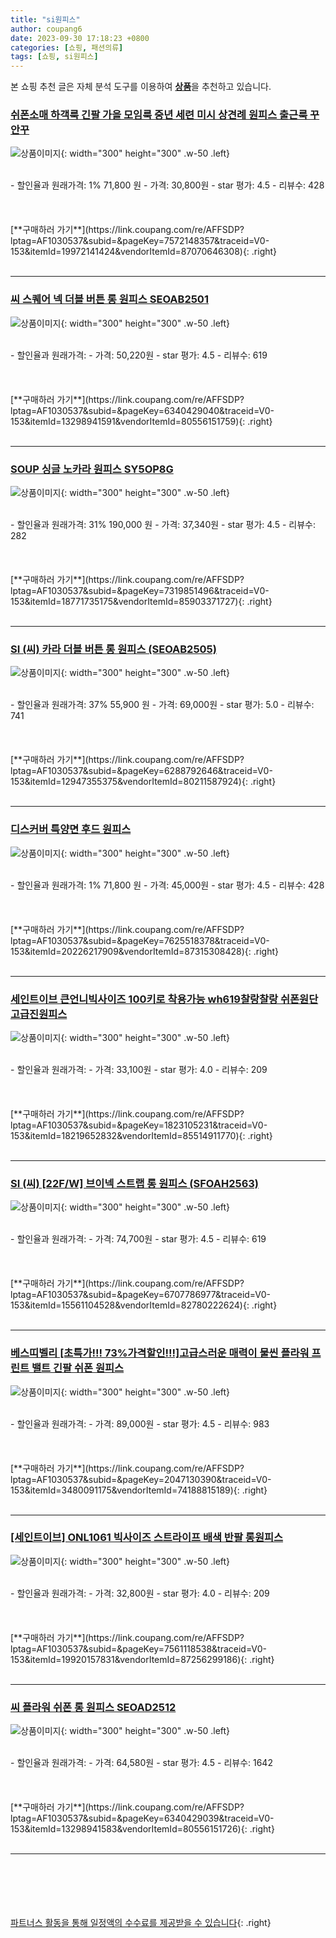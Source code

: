 ```yaml
---
title: "si원피스"
author: coupang6
date: 2023-09-30 17:18:23 +0800
categories: [쇼핑, 패션의류]
tags: [쇼핑, si원피스]
---
```


본 쇼핑 추천 글은 자체 분석 도구를 이용하여 [**상품**](https://link.coupang.com/a/bao1ui)을 추천하고 있습니다.

### [쉬폰소매 하객룩 긴팔 가을 모임룩 중년 세련 미시 상견례 원피스 출근룩 꾸안꾸](https://link.coupang.com/re/AFFSDP?lptag=AF1030537&subid=&pageKey=7572148357&traceid=V0-153&itemId=19972141424&vendorItemId=87070646308)

![상품이미지](https://thumbnail10.coupangcdn.com/thumbnails/remote/230x230ex/image/vendor_inventory/e50f/b09e6775cac1a6eecfe7bde40ed664b2619756d44edf6103469028ba0658.jpg){: width="300" height="300" .w-50 .left}


<br>
- 할인율과 원래가격: 1%  71,800   원
- 가격: 30,800원
- star 평가: 4.5
- 리뷰수: 428
<br>
<br>
<br>
<br>
[**구매하러 가기**](https://link.coupang.com/re/AFFSDP?lptag=AF1030537&subid=&pageKey=7572148357&traceid=V0-153&itemId=19972141424&vendorItemId=87070646308){: .right}
<br>
<br>

---

### [씨 스퀘어 넥 더블 버튼 롱 원피스 SEOAB2501](https://link.coupang.com/re/AFFSDP?lptag=AF1030537&subid=&pageKey=6340429040&traceid=V0-153&itemId=13298941591&vendorItemId=80556151759)

![상품이미지](https://thumbnail10.coupangcdn.com/thumbnails/remote/230x230ex/image/rs_quotation_api/xx9ogkvq/68737f9f87104138a0120c0d29c2d85c.jpg){: width="300" height="300" .w-50 .left}


<br>
- 할인율과 원래가격: 
- 가격: 50,220원
- star 평가: 4.5
- 리뷰수: 619
<br>
<br>
<br>
<br>
[**구매하러 가기**](https://link.coupang.com/re/AFFSDP?lptag=AF1030537&subid=&pageKey=6340429040&traceid=V0-153&itemId=13298941591&vendorItemId=80556151759){: .right}
<br>
<br>

---

### [SOUP 싱글 노카라 원피스 SY5OP8G](https://link.coupang.com/re/AFFSDP?lptag=AF1030537&subid=&pageKey=7319851496&traceid=V0-153&itemId=18771735175&vendorItemId=85903371727)

![상품이미지](https://thumbnail10.coupangcdn.com/thumbnails/remote/230x230ex/image/rs_quotation_api/5ymhxq9w/d015feacb098425e93954e41f925bdb9.jpg){: width="300" height="300" .w-50 .left}


<br>
- 할인율과 원래가격: 31%  190,000   원
- 가격: 37,340원
- star 평가: 4.5
- 리뷰수: 282
<br>
<br>
<br>
<br>
[**구매하러 가기**](https://link.coupang.com/re/AFFSDP?lptag=AF1030537&subid=&pageKey=7319851496&traceid=V0-153&itemId=18771735175&vendorItemId=85903371727){: .right}
<br>
<br>

---

### [SI (씨) 카라 더블 버튼 롱 원피스 (SEOAB2505)](https://link.coupang.com/re/AFFSDP?lptag=AF1030537&subid=&pageKey=6288792646&traceid=V0-153&itemId=12947355375&vendorItemId=80211587924)

![상품이미지](https://thumbnail9.coupangcdn.com/thumbnails/remote/230x230ex/image/vendor_inventory/a76a/15a3079d5eb16d21dcd26dd042d3828057620eeebfc81c4bddf21a8cd539.png){: width="300" height="300" .w-50 .left}


<br>
- 할인율과 원래가격: 37%  55,900   원
- 가격: 69,000원
- star 평가: 5.0
- 리뷰수: 741
<br>
<br>
<br>
<br>
[**구매하러 가기**](https://link.coupang.com/re/AFFSDP?lptag=AF1030537&subid=&pageKey=6288792646&traceid=V0-153&itemId=12947355375&vendorItemId=80211587924){: .right}
<br>
<br>

---

### [디스커버 특양면 후드 원피스](https://link.coupang.com/re/AFFSDP?lptag=AF1030537&subid=&pageKey=7625518378&traceid=V0-153&itemId=20226217909&vendorItemId=87315308428)

![상품이미지](https://thumbnail9.coupangcdn.com/thumbnails/remote/230x230ex/image/vendor_inventory/ff57/3be902cd207698386370d64cd2b073df7bb2c8e777ec1ee8c295a9f147fa.jpg){: width="300" height="300" .w-50 .left}


<br>
- 할인율과 원래가격: 1%  71,800   원
- 가격: 45,000원
- star 평가: 4.5
- 리뷰수: 428
<br>
<br>
<br>
<br>
[**구매하러 가기**](https://link.coupang.com/re/AFFSDP?lptag=AF1030537&subid=&pageKey=7625518378&traceid=V0-153&itemId=20226217909&vendorItemId=87315308428){: .right}
<br>
<br>

---

### [세인트이브 큰언니빅사이즈 100키로 착용가능 wh619찰랑찰랑 쉬폰원단 고급진원피스](https://link.coupang.com/re/AFFSDP?lptag=AF1030537&subid=&pageKey=1823105231&traceid=V0-153&itemId=18219652832&vendorItemId=85514911770)

![상품이미지](https://thumbnail9.coupangcdn.com/thumbnails/remote/230x230ex/image/vendor_inventory/43be/1999cbc47ae21e58a92d68d60de9343bee54f331451ed485b25c75988b95.png){: width="300" height="300" .w-50 .left}


<br>
- 할인율과 원래가격: 
- 가격: 33,100원
- star 평가: 4.0
- 리뷰수: 209
<br>
<br>
<br>
<br>
[**구매하러 가기**](https://link.coupang.com/re/AFFSDP?lptag=AF1030537&subid=&pageKey=1823105231&traceid=V0-153&itemId=18219652832&vendorItemId=85514911770){: .right}
<br>
<br>

---

### [SI (씨) [22F/W] 브이넥 스트랩 롱 원피스 (SFOAH2563)](https://link.coupang.com/re/AFFSDP?lptag=AF1030537&subid=&pageKey=6707786977&traceid=V0-153&itemId=15561104528&vendorItemId=82780222624)

![상품이미지](https://thumbnail8.coupangcdn.com/thumbnails/remote/230x230ex/image/vendor_inventory/7184/2051867d259dc601991f026ced77569711244b40a3c74d122d0f98f91772.png){: width="300" height="300" .w-50 .left}


<br>
- 할인율과 원래가격: 
- 가격: 74,700원
- star 평가: 4.5
- 리뷰수: 619
<br>
<br>
<br>
<br>
[**구매하러 가기**](https://link.coupang.com/re/AFFSDP?lptag=AF1030537&subid=&pageKey=6707786977&traceid=V0-153&itemId=15561104528&vendorItemId=82780222624){: .right}
<br>
<br>

---

### [베스띠벨리 [초특가!!! 73%가격할인!!!]고급스러운 매력이 물씬 플라워 프린트 밸트 긴팔 쉬폰 원피스](https://link.coupang.com/re/AFFSDP?lptag=AF1030537&subid=&pageKey=2047130390&traceid=V0-153&itemId=3480091175&vendorItemId=74188815189)

![상품이미지](https://thumbnail7.coupangcdn.com/thumbnails/remote/230x230ex/image/vendor_inventory/5a65/e1b9a0786d70c3872ca9a72d1706127696e0792c45ecfe8e854f090f9e34.jpg){: width="300" height="300" .w-50 .left}


<br>
- 할인율과 원래가격: 
- 가격: 89,000원
- star 평가: 4.5
- 리뷰수: 983
<br>
<br>
<br>
<br>
[**구매하러 가기**](https://link.coupang.com/re/AFFSDP?lptag=AF1030537&subid=&pageKey=2047130390&traceid=V0-153&itemId=3480091175&vendorItemId=74188815189){: .right}
<br>
<br>

---

### [[세인트이브] ONL1061 빅사이즈 스트라이프 배색 반팔 롱원피스](https://link.coupang.com/re/AFFSDP?lptag=AF1030537&subid=&pageKey=7561118538&traceid=V0-153&itemId=19920157831&vendorItemId=87256299186)

![상품이미지](https://thumbnail7.coupangcdn.com/thumbnails/remote/230x230ex/image/vendor_inventory/4982/98133f2b27125ab8348f20638e1aa50e5184b772c5a6a3b489519ffda190.jpg){: width="300" height="300" .w-50 .left}


<br>
- 할인율과 원래가격: 
- 가격: 32,800원
- star 평가: 4.0
- 리뷰수: 209
<br>
<br>
<br>
<br>
[**구매하러 가기**](https://link.coupang.com/re/AFFSDP?lptag=AF1030537&subid=&pageKey=7561118538&traceid=V0-153&itemId=19920157831&vendorItemId=87256299186){: .right}
<br>
<br>

---

### [씨 플라워 쉬폰 롱 원피스 SEOAD2512](https://link.coupang.com/re/AFFSDP?lptag=AF1030537&subid=&pageKey=6340429039&traceid=V0-153&itemId=13298941583&vendorItemId=80556151726)

![상품이미지](https://thumbnail7.coupangcdn.com/thumbnails/remote/230x230ex/image/rs_quotation_api/d7yagbgj/108f0bd6fab64d8fa5d04a0ed1bdb9aa.jpg){: width="300" height="300" .w-50 .left}


<br>
- 할인율과 원래가격: 
- 가격: 64,580원
- star 평가: 4.5
- 리뷰수: 1642
<br>
<br>
<br>
<br>
[**구매하러 가기**](https://link.coupang.com/re/AFFSDP?lptag=AF1030537&subid=&pageKey=6340429039&traceid=V0-153&itemId=13298941583&vendorItemId=80556151726){: .right}
<br>
<br>

---
<br><br><br><br><br> [파트너스 활동을 통해 일정액의 수수료를 제공받을 수 있습니다](https://link.coupang.com/a/bao1ui){: .right}